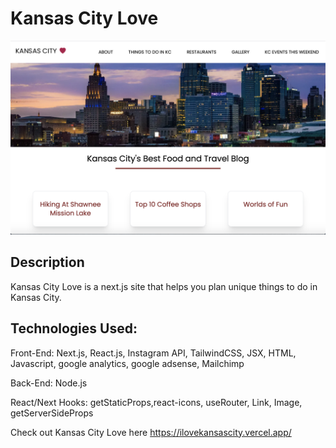 # Kansas City Love

![Image of Kansas City Love](https://github.com/JenniferLang1921/ilovekansascity/blob/master/public/assets/Kansas_City-Events.png)

## Description

Kansas City Love is a next.js site that helps you plan unique things to do in Kansas City.

## Technologies Used:

Front-End: Next.js, React.js, Instagram API, TailwindCSS, JSX, HTML, Javascript, google analytics, google adsense, Mailchimp

Back-End: Node.js

React/Next Hooks: getStaticProps,react-icons, useRouter, Link, Image, getServerSideProps

Check out Kansas City Love here https://ilovekansascity.vercel.app/
